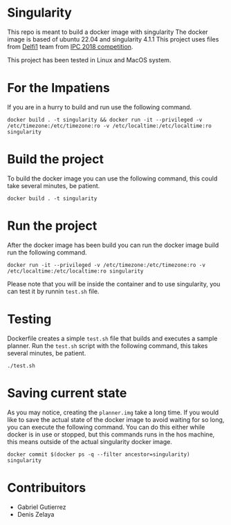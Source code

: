 # Singularity
This repo is meant to build a docker image with singularity
The docker image is based of ubuntu 22.04 and singularity 4.1.1
This project uses files from [Delfi1](https://bitbucket.org/ipc2018-classical/team23/src/ipc-2018-seq-opt/) team from [IPC 2018 competition](https://ipc2018-classical.bitbucket.io/#planners).

This project has been tested in Linux and MacOS system.

# For the Impatiens
If you are in a hurry to build and run use the following command.

```
docker build . -t singularity && docker run -it --privileged -v /etc/timezone:/etc/timezone:ro -v /etc/localtime:/etc/localtime:ro singularity
```

# Build the project
To build the docker image you can use the following command, this could take several minutes, be patient.

```
docker build . -t singularity
```

# Run the project
After the docker image has been build you can run the docker image build run the following command.

```
docker run -it --privileged -v /etc/timezone:/etc/timezone:ro -v /etc/localtime:/etc/localtime:ro singularity
```

Please note that you will be inside the container and to use singularity, you can test it by runnin `test.sh` file.

# Testing
Dockerfile creates a simple `test.sh` file that builds and executes a sample planner.
Run the `test.sh` script with the following command, this takes several minutes, be patient.

```
./test.sh
```

# Saving current state
As you may notice, creating the `planner.img` take a long time. If you would like to save the actual state of the docker image to avoid waiting for so long, you can execute the following command. You can do this either while docker is in use or stopped, but this commands runs in the hos machine, this means outside of the actual singularity docker image.

```
docker commit $(docker ps -q --filter ancestor=singularity) singularity
```

# Contribuitors
- Gabriel Gutierrez
- Denis Zelaya
